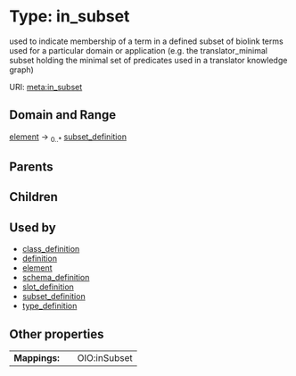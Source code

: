 
# Type: in_subset


used to indicate membership of a term in a defined subset of biolink terms used for a particular domain or application (e.g. the translator_minimal subset holding the minimal set of predicates used in a translator knowledge graph)

URI: [meta:in_subset](https://w3id.org/biolink/biolinkml/meta/in_subset)


## Domain and Range

[element](element.md) ->  <sub>0..*</sub> [subset_definition](subset_definition.md)

## Parents


## Children


## Used by

 * [class_definition](class_definition.md)
 * [definition](definition.md)
 * [element](element.md)
 * [schema_definition](schema_definition.md)
 * [slot_definition](slot_definition.md)
 * [subset_definition](subset_definition.md)
 * [type_definition](type_definition.md)

## Other properties

|  |  |  |
| --- | --- | --- |
| **Mappings:** | | OIO:inSubset |


